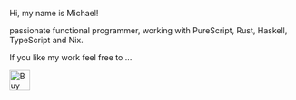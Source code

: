 Hi, my name is Michael!

passionate functional programmer, working with PureScript, Rust, Haskell, TypeScript and Nix.



If you like my work feel free to ...

<a href='https://ko-fi.com/C0C3HQFRF' target='_blank'><img height='36' style='border:0px;height:36px;' src='https://storage.ko-fi.com/cdn/kofi4.png?v=3' border='0' alt='Buy Me a Coffee at ko-fi.com' /></a>
